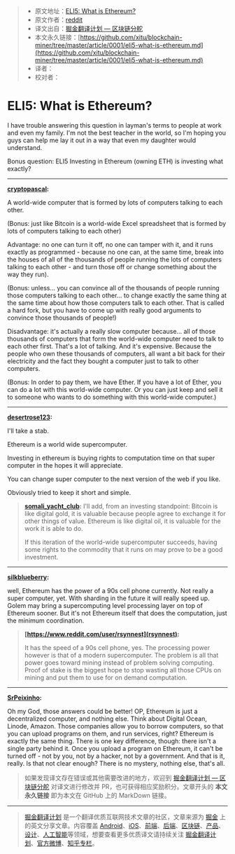 > * 原文地址：[ELI5: What is Ethereum?](https://www.reddit.com/r/ethereum/comments/60hhjm/eli5_what_is_ethereum/)
> * 原文作者：[reddit](https://www.reddit.com/r/ethereum/comments/60hhjm/eli5_what_is_ethereum/)
> * 译文出自：[掘金翻译计划 — 区块链分舵](https://github.com/xitu/blockchain-miner)
> * 本文永久链接：[https://github.com/xitu/blockchain-miner/tree/master/article/0001/eli5-what-is-ethereum.md](https://github.com/xitu/blockchain-miner/tree/master/article/0001/eli5-what-is-ethereum.md)
> * 译者：
> * 校对者：

# ELI5: What is Ethereum?

I have trouble answering this question in layman's terms to people at work and even my family. I'm not the best teacher in the world, so I'm hoping you guys can help me lay it out in a way that even my daughter would understand.

Bonus question: ELI5 Investing in Ethereum (owning ETH) is investing what exactly?

---

**[cryptopascal](https://www.reddit.com/user/cryptopascal):**

A world-wide computer that is formed by lots of computers talking to each other.

(Bonus: just like Bitcoin is a world-wide Excel spreadsheet that is formed by lots of computers talking to each other)

Advantage: no one can turn it off, no one can tamper with it, and it runs exactly as programmed - because no one can, at the same time, break into the houses of all of the thousands of people running the lots of computers talking to each other - and turn those off or change something about the way they run).

(Bonus: unless... you can convince all of the thousands of people running those computers talking to each other... to change exactly the same thing at the same time about how those computers talk to each other. That is called a hard fork, but you have to come up with really good arguments to convince those thousands of people!)

Disadvantage: it's actually a really slow computer because... all of those thousands of computers that form the world-wide computer need to talk to each other first. That's a lot of talking. And it's expensive. Because the people who own these thousands of computers, all want a bit back for their electricity and the fact they bought a computer just to talk to other computers.

(Bonus: In order to pay them, we have Ether. If you have a lot of Ether, you can do a lot with this world-wide computer. Or you can just keep and sell it to someone who wants to do something with this world-wide computer.)

---

**[desertrose123](https://www.reddit.com/user/desertrose123):**

I'll take a stab.

Ethereum is a world wide supercomputer.

Investing in ethereum is buying rights to computation time on that super computer in the hopes it will appreciate.

You can change super computer to the next version of the web if you like.

Obviously tried to keep it short and simple.

> **[somali_yacht_club](https://www.reddit.com/user/somali_yacht_club):**
> I'll add, from an investing standpoint:
> Bitcoin is like digital gold, it is valuable because people agree to exchange it for other things of value.
> Ethereum is like digital oil, it is valuable for the work it is able to do.
>
> If this iteration of the world-wide supercomputer succeeds, having some rights to the commodity that it runs on may prove to be a good investment.

---

**[silkblueberry](https://www.reddit.com/user/silkblueberry):**

well, Ethereum has the power of a 90s cell phone currently. Not really a super computer, yet. With sharding in the future it will really speed up. Golem may bring a supercomputing level processing layer on top of Ethereum sooner. But it's not Ethereum itself that does the computation, just the minimum coordination.

> **[https://www.reddit.com/user/rsynnest](rsynnest):**
>
> It has the speed of a 90s cell phone, yes. The processing power however is that of a modern supercomputer. The problem is all that power goes toward mining instead of problem solving computing. Proof of stake is the biggest hope to stop wasting all those CPUs on mining and put them to use for on demand computation.

---

**[SrPeixinho](https://www.reddit.com/user/SrPeixinho):**

Oh my God, those answers could be better! OP, Ethereum is just a decentralized computer, and nothing else. Think about Digital Ocean, Linode, Amazon. Those companies allow you to borrow computers, so that you can upload programs on them, and run services, right? Ethereum is exactly the same thing. There is one key difference, though: there isn't a single party behind it. Once you upload a program on Ethereum, it can't be turned off - not by you, not by a hacker, not by a government. And that is it, really. Is that not clear enough? There is no mystery, nothing else, that's all.

> 如果发现译文存在错误或其他需要改进的地方，欢迎到 [掘金翻译计划 — 区块链分舵](https://github.com/xitu/blockchain-miner) 对译文进行修改并 PR，也可获得相应奖励积分。文章开头的 **本文永久链接** 即为本文在 GitHub 上的 MarkDown 链接。


---

> [掘金翻译计划](https://github.com/xitu/gold-miner) 是一个翻译优质互联网技术文章的社区，文章来源为 [掘金](https://juejin.im) 上的英文分享文章。内容覆盖 [Android](https://github.com/xitu/gold-miner#android)、[iOS](https://github.com/xitu/gold-miner#ios)、[前端](https://github.com/xitu/gold-miner#前端)、[后端](https://github.com/xitu/gold-miner#后端)、[区块链](https://github.com/xitu/gold-miner#区块链)、[产品](https://github.com/xitu/gold-miner#产品)、[设计](https://github.com/xitu/gold-miner#设计)、[人工智能](https://github.com/xitu/gold-miner#人工智能)等领域，想要查看更多优质译文请持续关注 [掘金翻译计划](https://github.com/xitu/gold-miner)、[官方微博](http://weibo.com/juejinfanyi)、[知乎专栏](https://zhuanlan.zhihu.com/juejinfanyi)。

